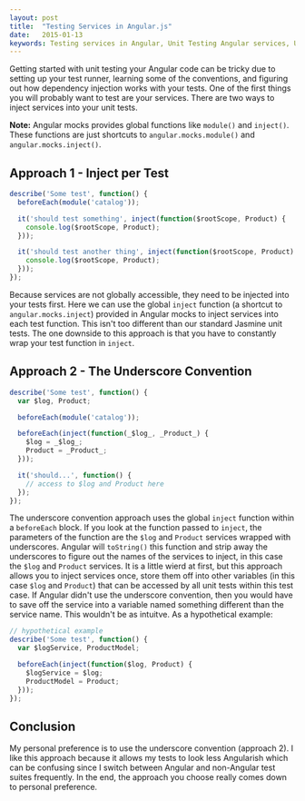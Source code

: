 ```yaml
---
layout: post
title:  "Testing Services in Angular.js"
date:   2015-01-13
keywords: Testing services in Angular, Unit Testing Angular services, Unit tests, Jasmine unit testing
---
```


Getting started with unit testing your Angular code can be tricky due to setting up your test runner, learning some of the conventions, and figuring out how dependency injection works with your tests. One of the first things you will probably want to test are your services. There are two ways to inject services into your unit tests.

__Note:__ Angular mocks provides global functions like `module()` and `inject()`. These functions are just shortcuts to `angular.mocks.module()` and `angular.mocks.inject()`.

## Approach 1 - Inject per Test

```js
describe('Some test', function() {
  beforeEach(module('catalog'));

  it('should test something', inject(function($rootScope, Product) {
    console.log($rootScope, Product);
  }));

  it('should test another thing', inject(function($rootScope, Product) {
    console.log($rootScope, Product);
  }));
});
```

Because services are not globally accessible, they need to be injected into your tests first. Here we can use the global `inject` function (a shortcut to `angular.mocks.inject`) provided in Angular mocks to inject services into each test function. This isn't too different than our standard Jasmine unit tests. The one downside to this approach is that you have to constantly wrap your test function in `inject`.

## Approach 2 - The Underscore Convention

```js
describe('Some test', function() {
  var $log, Product;

  beforeEach(module('catalog'));

  beforeEach(inject(function(_$log_, _Product_) {
    $log = _$log_;
    Product = _Product_;
  }));

  it('should...', function() {
    // access to $log and Product here
  });
});
```

The underscore convention approach uses the global `inject` function within a `beforeEach` block. If you look at the function passed to `inject`, the parameters of the function are the `$log` and `Product` services wrapped with underscores. Angular will `toString()` this function and strip away the underscores to figure out the names of the services to inject, in this case the `$log` and `Product` services. It is a little wierd at first, but this approach allows you to inject services once, store them off into other variables (in this case `$log` and `Product`) that can be accessed by all unit tests within this test case. If Angular didn't use the underscore convention, then you would have to save off the service into a variable named something different than the service name. This wouldn't be as intuitve. As a hypothetical example:

```js
// hypothetical example
describe('Some test', function() {
  var $logService, ProductModel;

  beforeEach(inject(function($log, Product) {
    $logService = $log;
    ProductModel = Product;
  }));
});
```

## Conclusion

My personal preference is to use the underscore convention (approach 2). I like this approach because it allows my tests to look less Angularish which can be confusing since I switch between Angular and non-Angular test suites frequently. In the end, the approach you choose really comes down to personal preference.
